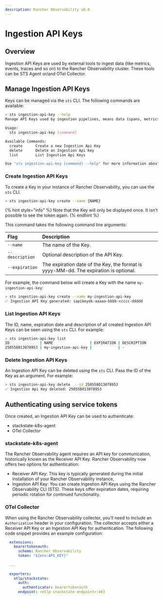 ```yaml
---
description: Rancher Observability v6.0
---
```


# Ingestion API Keys

## Overview

Ingestion API Keys are used by external tools to ingest data (like metrics, events, traces and so on) to the Rancher Observability cluster. 
These tools can be STS Agent or/and OTel Collector.

## Manage Ingestion API Keys

Keys can be managed via the `sts` CLI. The following commands are available:

```sh
> sts ingestion-api-key --help
Manage API Keys used by ingestion pipelines, means data (spans, metrics, logs an so on) send by STS Agent, OTel and so on.

Usage:
  sts ingestion-api-key [command]

Available Commands:
  create      Create a new Ingestion Api Key
  delete      Delete an Ingestion Api Key
  list        List Ingestion Api Keys

Use "sts ingestion-api-key [command] --help" for more information about a command.
```

### Create Ingestion API Keys

To create a Key in your instance of Rancher Observability, you can use the `sts` CLI.

```sh
> sts ingestion-api-key create --name {NAME}
```

{% hint style="info" %}
Note that the Key will only be displayed once. It isn't possible to see the token again.
{% endhint %}

This command takes the following command line arguments:

| Flag            | Description                                                                           |
|:----------------|:--------------------------------------------------------------------------------------|
| `--name`        | The name of the Key.                                                                  |
| `--description` | Optional description of the API Key.                                                  |
| `--expiration`  | The expiration date of the Key, the format is yyyy-MM-dd. The expiration is optional. |

For example, the command below will create a Key with the name `my-ingestion-api-key`:

```sh
> sts ingestion-api-key create --name my-ingestion-api-key
✅ Ingestion API Key generated: iapikeyok-aaaaa-bbbb-ccccc-ddddd
```

### List Ingestion API Keys

The ID, name, expiration date and description of all created Ingestion API Keys can be seen using the `sts` CLI. For example:

```bash
> sts ingestion-api-key list                              
ID              | NAME                 | EXPIRATION | DESCRIPTION                                                                                                                                                                             
250558013078953 | my-ingestion-api-key |            | - 
```

### Delete Ingestion API Keys

An Ingestion API Key can be deleted using the `sts` CLI. Pass the ID of the Key as an argument. For example:

```sh
> sts ingestion-api-key delete  --id 250558013078953
✅ Ingestion Api Key deleted: 250558013078953
```

## Authenticating using service tokens

Once created, an Ingestion API Key can be used to authenticate:
- stackstate-k8s-agent
- OTel Collector


### stackstate-k8s-agent

The Rancher Observability agent requires an API key for communication, historically known as the Receiver API Key. Rancher Observability now offers two options for authentication:
- Receiver API Key: This key is typically generated during the initial installation of your Rancher Observability instance,
- Ingestion API Key: You can create Ingestion API Keys using the Rancher Observability CLI (STS). These keys offer expiration dates, requiring periodic rotation for continued functionality.

### OTel Collector

When using the Rancher Observability collector, you'll need to include an `Authorization` header in your configuration. The collector accepts either a Receiver API Key or an Ingestion API Key for authentication. 
The following code snippet provides an example configuration:
```yaml
  extensions:
    bearertokenauth:
      scheme: Rancher Observability
      token: "${env:API_KEY}"
  
  ...
  
  exporters:
    otlp/stackstate:
      auth:
        authenticator: bearertokenauth
      endpoint: <otlp-stackstate-endpoint>:443
```